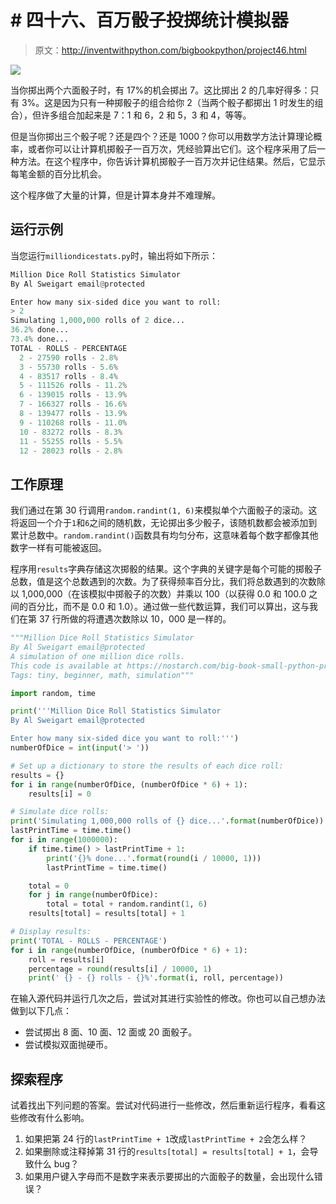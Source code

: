 # # 四十六、百万骰子投掷统计模拟器

> 原文：<http://inventwithpython.com/bigbookpython/project46.html>

![](img/9d995d63aaead72cad01120081eb8f75.png)

当你掷出两个六面骰子时，有 17%的机会掷出 7。这比掷出 2 的几率好得多：只有 3%。这是因为只有一种掷骰子的组合给你 2（当两个骰子都掷出 1 时发生的组合），但许多组合加起来是 7：1 和 6，2 和 5，3 和 4，等等。

但是当你掷出三个骰子呢？还是四个？还是 1000？你可以用数学方法计算理论概率，或者你可以让计算机掷骰子一百万次，凭经验算出它们。这个程序采用了后一种方法。在这个程序中，你告诉计算机掷骰子一百万次并记住结果。然后，它显示每笔金额的百分比机会。

这个程序做了大量的计算，但是计算本身并不难理解。

## 运行示例

当您运行`milliondicestats.py`时，输出将如下所示：

```py
Million Dice Roll Statistics Simulator
By Al Sweigart email@protected

Enter how many six-sided dice you want to roll:
> 2
Simulating 1,000,000 rolls of 2 dice...
36.2% done...
73.4% done...
TOTAL - ROLLS - PERCENTAGE
  2 - 27590 rolls - 2.8%
  3 - 55730 rolls - 5.6%
  4 - 83517 rolls - 8.4%
  5 - 111526 rolls - 11.2%
  6 - 139015 rolls - 13.9%
  7 - 166327 rolls - 16.6%
  8 - 139477 rolls - 13.9%
  9 - 110268 rolls - 11.0%
  10 - 83272 rolls - 8.3%
  11 - 55255 rolls - 5.5%
  12 - 28023 rolls - 2.8%
```

## 工作原理

我们通过在第 30 行调用`random.randint(1, 6)`来模拟单个六面骰子的滚动。这将返回一个介于`1`和`6`之间的随机数，无论掷出多少骰子，该随机数都会被添加到累计总数中。`random.randint()`函数具有均匀分布，这意味着每个数字都像其他数字一样有可能被返回。

程序用`results`字典存储这次掷骰的结果。这个字典的关键字是每个可能的掷骰子总数，值是这个总数遇到的次数。为了获得频率百分比，我们将总数遇到的次数除以 1,000,000（在该模拟中掷骰子的次数）并乘以 100（以获得 0.0 和 100.0 之间的百分比，而不是 0.0 和 1.0）。通过做一些代数运算，我们可以算出，这与我们在第 37 行所做的将遭遇次数除以 10，000 是一样的。

```py
"""Million Dice Roll Statistics Simulator
By Al Sweigart email@protected
A simulation of one million dice rolls.
This code is available at https://nostarch.com/big-book-small-python-programming
Tags: tiny, beginner, math, simulation"""

import random, time

print('''Million Dice Roll Statistics Simulator
By Al Sweigart email@protected

Enter how many six-sided dice you want to roll:''')
numberOfDice = int(input('> '))

# Set up a dictionary to store the results of each dice roll:
results = {}
for i in range(numberOfDice, (numberOfDice * 6) + 1):
    results[i] = 0

# Simulate dice rolls:
print('Simulating 1,000,000 rolls of {} dice...'.format(numberOfDice))
lastPrintTime = time.time()
for i in range(1000000):
    if time.time() > lastPrintTime + 1:
        print('{}% done...'.format(round(i / 10000, 1)))
        lastPrintTime = time.time()

    total = 0
    for j in range(numberOfDice):
        total = total + random.randint(1, 6)
    results[total] = results[total] + 1

# Display results:
print('TOTAL - ROLLS - PERCENTAGE')
for i in range(numberOfDice, (numberOfDice * 6) + 1):
    roll = results[i]
    percentage = round(results[i] / 10000, 1)
    print(' {} - {} rolls - {}%'.format(i, roll, percentage)) 
```

在输入源代码并运行几次之后，尝试对其进行实验性的修改。你也可以自己想办法做到以下几点：

*   尝试掷出 8 面、10 面、12 面或 20 面骰子。
*   尝试模拟双面抛硬币。

## 探索程序

试着找出下列问题的答案。尝试对代码进行一些修改，然后重新运行程序，看看这些修改有什么影响。

1.  如果把第 24 行的`lastPrintTime + 1`改成`lastPrintTime + 2`会怎么样？
2.  如果删除或注释掉第 31 行的`results[total] = results[total] + 1`，会导致什么 bug？
3.  如果用户键入字母而不是数字来表示要掷出的六面骰子的数量，会出现什么错误？